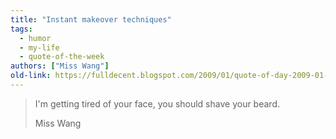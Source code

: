 ```yaml
---
title: "Instant makeover techniques"
tags:
  - humor
  - my-life
  - quote-of-the-week
authors: ["Miss Wang"]
old-link: https://fulldecent.blogspot.com/2009/01/quote-of-day-2009-01-16.html
---
```


> I'm getting tired of your face, you should shave your beard.
>
> Miss Wang
